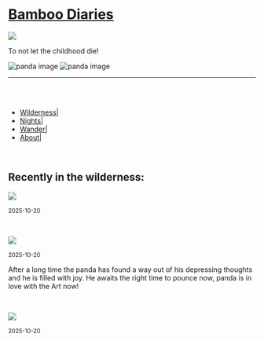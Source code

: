 
<head>
<meta charset="utf-8">
 <meta name="viewport" content="width=device-width, initial-scale=1.0">
<link href="https://fonts.googleapis.com/css2?family=Amatic+SC:wght@400;700&family=Lora:wght@400;700&display=swap" rel="stylesheet">
<link rel="icon" type="image/png" sizes="16x16" href="images/favicon.jpg">
<link rel="icon" type="image/png" sizes="32x32" href="images/favicon1.jpg">
<link rel="apple-touch-icon" sizes="180x180" href="images/favicon2.jpg">
<meta name="description" content="Often known as evolutionary mistake for being too fragile for the survival race in this unforgiving world, Panda still lives with it's well known love for the bamboos and untimely naps!" />
<meta property="og:image" content="images/panda42.jpg">
<link rel="stylesheet" type="text/css" href="main.css" />
<title>
Bamboo Diaries
</title>
</head>
<body>
<h1> <a href="https://bamboodiaries.github.io">Bamboo Diaries</a></h1>
<img src="images/panda3.jpg" class="pandaimgl">

<p class="sweet"> To not let the childhood die! </p>

<img src="images/panda0.jpg" alt="panda image" class="pandaimgr">


<img src="images/diary.jpg" alt="panda image" class="bambooimgm">

<hr>
<br>
<br>
<div id=menu>
<ul>

<li>
<a href="#">Wilderness|</a> </li>

<li><a href="#">Nights|</a> </li>

<li> <a href="#">Wander|</a> </li>

<li> <a href="#">About|</a> </li>
</ul>
</div>
<br>

<h2 style="text-align:left;"> Recently in the wilderness: </h2>


<div class="postblock">
<p style="text-align:left; color:white"> <img src="images/panda31.jpg" alt="panda img" class="post">
Diwali and the howling Jackals! </p>
<small> 2025-10-20 </small>
<p></p>
</div>
<br>

<div class="postblock">
<p style="text-align:left; color:white"> <img src="images/panda16.jpg" alt="panda img" class="post">
Depressed panda finds a way! </p>
<small> 2025-10-20 </small>
<p> After a long time the panda has found a way out of his depressing thoughts and he is filled with joy. He awaits the right time to pounce now, panda is in love with the Art now!</p>
</div>
<br>

<div class="postblock">
<p style="text-align:left; color:white"> <img src="images/panda5.jpg" alt="panda img" class="post">
Panda is in love with the colors </p>
<small> 2025-10-20 </small>
<p></p>
</div>

